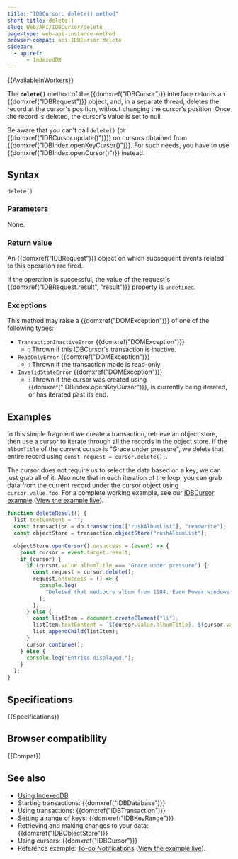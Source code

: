 ```yaml
---
title: "IDBCursor: delete() method"
short-title: delete()
slug: Web/API/IDBCursor/delete
page-type: web-api-instance-method
browser-compat: api.IDBCursor.delete
sidebar:
  - apiref:
      - IndexedDB
---
```


{{AvailableInWorkers}}

The **`delete()`** method of the {{domxref("IDBCursor")}}
interface returns an {{domxref("IDBRequest")}} object, and, in a separate thread,
deletes the record at the cursor's position, without changing the cursor's position.
Once the record is deleted, the cursor's value is set to null.

Be aware that you can't call `delete()` (or
{{domxref("IDBCursor.update()")}}) on cursors obtained from
{{domxref("IDBIndex.openKeyCursor()")}}. For such needs, you have to use
{{domxref("IDBIndex.openCursor()")}} instead.

## Syntax

```js-nolint
delete()
```

### Parameters

None.

### Return value

An {{domxref("IDBRequest")}} object on which subsequent events related to this
operation are fired.

If the operation is successful, the value of the request's {{domxref("IDBRequest.result", "result")}} property is `undefined`.

### Exceptions

This method may raise a {{domxref("DOMException")}} of one of the following types:

- `TransactionInactiveError` {{domxref("DOMException")}}
  - : Thrown if this IDBCursor's transaction is inactive.
- `ReadOnlyError` {{domxref("DOMException")}}
  - : Thrown if the transaction mode is read-only.
- `InvalidStateError` {{domxref("DOMException")}}
  - : Thrown if the cursor was created using {{domxref("IDBindex.openKeyCursor")}}, is currently being iterated, or has iterated past its end.

## Examples

In this simple fragment we create a transaction, retrieve an object store, then use a
cursor to iterate through all the records in the object store. If the
`albumTitle` of the current cursor is "Grace under pressure", we delete that
entire record using `const request = cursor.delete();`.

The cursor does not require us to select the data based on a key; we can just grab all
of it. Also note that in each iteration of the loop, you can grab data from the current
record under the cursor object using `cursor.value.foo`. For a complete
working example, see our [IDBCursor example](https://github.com/mdn/dom-examples/tree/main/indexeddb-examples/idbcursor) ([View the example live](https://mdn.github.io/dom-examples/indexeddb-examples/idbcursor/)).

```js
function deleteResult() {
  list.textContent = "";
  const transaction = db.transaction(["rushAlbumList"], "readwrite");
  const objectStore = transaction.objectStore("rushAlbumList");

  objectStore.openCursor().onsuccess = (event) => {
    const cursor = event.target.result;
    if (cursor) {
      if (cursor.value.albumTitle === "Grace under pressure") {
        const request = cursor.delete();
        request.onsuccess = () => {
          console.log(
            "Deleted that mediocre album from 1984. Even Power windows is better.",
          );
        };
      } else {
        const listItem = document.createElement("li");
        listItem.textContent = `${cursor.value.albumTitle}, ${cursor.value.year}`;
        list.appendChild(listItem);
      }
      cursor.continue();
    } else {
      console.log("Entries displayed.");
    }
  };
}
```

## Specifications

{{Specifications}}

## Browser compatibility

{{Compat}}

## See also

- [Using IndexedDB](/en-US/docs/Web/API/IndexedDB_API/Using_IndexedDB)
- Starting transactions: {{domxref("IDBDatabase")}}
- Using transactions: {{domxref("IDBTransaction")}}
- Setting a range of keys: {{domxref("IDBKeyRange")}}
- Retrieving and making changes to your data: {{domxref("IDBObjectStore")}}
- Using cursors: {{domxref("IDBCursor")}}
- Reference example: [To-do Notifications](https://github.com/mdn/dom-examples/tree/main/to-do-notifications) ([View the example live](https://mdn.github.io/dom-examples/to-do-notifications/)).
